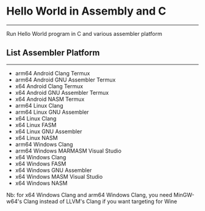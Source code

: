 # Hello World in Assembly and C
-------------------------------

Run Hello World program in C and various assembler platform

## List Assembler Platform
--------------------------

-  arm64 Android Clang Termux
-  arm64 Android GNU Assembler Termux
-  x64 Android Clang Termux
-  x64 Android GNU Assembler Termux
-  x64 Android NASM Termux
-  arm64 Linux Clang
-  arm64 Linux GNU Assembler
-  x64 Linux Clang
-  x64 Linux FASM
-  x64 Linux GNU Assembler
-  x64 Linux NASM
-  arm64 Windows Clang
-  arm64 Windows MARMASM Visual Studio
-  x64 Windows Clang
-  x64 Windows FASM
-  x64 Windows GNU Assembler
-  x64 Windows MASM Visual Studio
-  x64 Windows NASM

Nb:  for x64 Windows Clang and arm64 Windows Clang, you need MinGW-w64's Clang instead of LLVM's Clang if you want targeting for Wine
